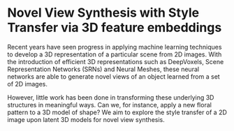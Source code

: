 # Novel View Synthesis with Style Transfer via 3D feature embeddings

Recent years have seen progress in applying machine learning techniques to develop a 3D representation of a particular scene from 2D images. With the introduction of efficient 3D representations such as DeepVoxels, Scene Representation Networks (SRNs) and Neural Meshes, these neural networks are able to generate novel views of an object learned from a set of 2D images.

However, little work has been done in transforming these underlying 3D structures in meaningful ways. Can we, for instance, apply a new floral pattern to a 3D model of shape? We aim to explore the style transfer of a 2D image upon latent 3D models for novel view synthesis.
